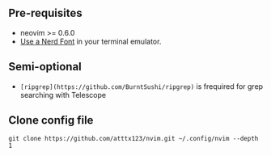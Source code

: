 ## Pre-requisites

* neovim >= 0.6.0
* [Use a Nerd Font](https://www.nerdfonts.com/) in your terminal emulator.

## Semi-optional

* `[ripgrep](https://github.com/BurntSushi/ripgrep)` is frequired for grep searching with Telescope


## Clone config file

`git clone https://github.com/atttx123/nvim.git ~/.config/nvim --depth 1`
